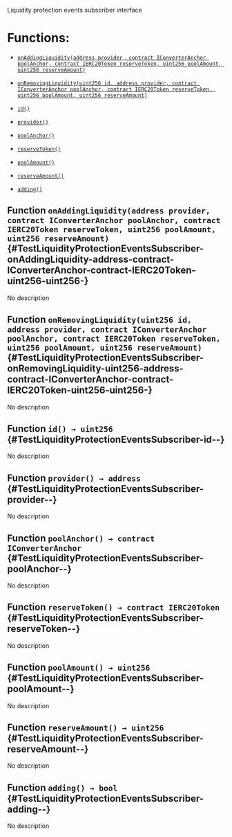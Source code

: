 Liquidity protection events subscriber interface

# Functions:

- [`onAddingLiquidity(address provider, contract IConverterAnchor poolAnchor, contract IERC20Token reserveToken, uint256 poolAmount, uint256 reserveAmount)`](#TestLiquidityProtectionEventsSubscriber-onAddingLiquidity-address-contract-IConverterAnchor-contract-IERC20Token-uint256-uint256-)

- [`onRemovingLiquidity(uint256 id, address provider, contract IConverterAnchor poolAnchor, contract IERC20Token reserveToken, uint256 poolAmount, uint256 reserveAmount)`](#TestLiquidityProtectionEventsSubscriber-onRemovingLiquidity-uint256-address-contract-IConverterAnchor-contract-IERC20Token-uint256-uint256-)

- [`id()`](#TestLiquidityProtectionEventsSubscriber-id--)

- [`provider()`](#TestLiquidityProtectionEventsSubscriber-provider--)

- [`poolAnchor()`](#TestLiquidityProtectionEventsSubscriber-poolAnchor--)

- [`reserveToken()`](#TestLiquidityProtectionEventsSubscriber-reserveToken--)

- [`poolAmount()`](#TestLiquidityProtectionEventsSubscriber-poolAmount--)

- [`reserveAmount()`](#TestLiquidityProtectionEventsSubscriber-reserveAmount--)

- [`adding()`](#TestLiquidityProtectionEventsSubscriber-adding--)

## Function `onAddingLiquidity(address provider, contract IConverterAnchor poolAnchor, contract IERC20Token reserveToken, uint256 poolAmount, uint256 reserveAmount)` {#TestLiquidityProtectionEventsSubscriber-onAddingLiquidity-address-contract-IConverterAnchor-contract-IERC20Token-uint256-uint256-}

No description

## Function `onRemovingLiquidity(uint256 id, address provider, contract IConverterAnchor poolAnchor, contract IERC20Token reserveToken, uint256 poolAmount, uint256 reserveAmount)` {#TestLiquidityProtectionEventsSubscriber-onRemovingLiquidity-uint256-address-contract-IConverterAnchor-contract-IERC20Token-uint256-uint256-}

No description

## Function `id() → uint256` {#TestLiquidityProtectionEventsSubscriber-id--}

No description

## Function `provider() → address` {#TestLiquidityProtectionEventsSubscriber-provider--}

No description

## Function `poolAnchor() → contract IConverterAnchor` {#TestLiquidityProtectionEventsSubscriber-poolAnchor--}

No description

## Function `reserveToken() → contract IERC20Token` {#TestLiquidityProtectionEventsSubscriber-reserveToken--}

No description

## Function `poolAmount() → uint256` {#TestLiquidityProtectionEventsSubscriber-poolAmount--}

No description

## Function `reserveAmount() → uint256` {#TestLiquidityProtectionEventsSubscriber-reserveAmount--}

No description

## Function `adding() → bool` {#TestLiquidityProtectionEventsSubscriber-adding--}

No description
